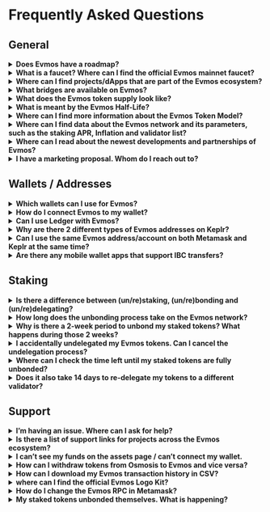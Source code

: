 
# Frequently Asked Questions


## General

<details>

<summary><b>Does Evmos have a roadmap?</b></summary>

Yes. You can find out about Evmos’ roadmap by reading the [Evmos Manifesto](https://medium.com/evmos/the-evmos-manifesto-7fe5d1ab0d67).

</details>

<details>

<summary><b>What is a faucet? Where can I find the official Evmos mainnet faucet?</b></summary>

A faucet is an application that dispenses small amounts of cryptocurrencies to users for free. The purpose of a faucet is to introduce new users to a cryptocurrency by giving them a small amount of tokens to play with, and to encourage them to explore the network’s features and potential use cases.

You can claim from the official Evmos faucet in the [faucet channel](https://discord.com/channels/809048090249134080/1030344710205747271) found in our Discord server.

</details>

<details>

<summary><b>Where can I find projects/dApps that are part of the Evmos ecosystem?</b></summary>

You can discover all the Web3 apps and projects built in the Evmos ecosystem, such as wallets, bridges and decentralized exchanges on our official [ecosystem page](https://evmos.org/ecosystem).

</details>

<details>

<summary><b>What bridges are available on Evmos?</b></summary>

Some examples are:

- [Satellite](https://satellite.money/) Bridge
- [Gravity](https://bridge.blockscape.network/) Bridge

</details>

<details>

<summary><b>What does the Evmos token supply look like?</b></summary>

Evmos started with an initial supply of 200 million tokens at genesis and is scheduled to issue 1 billion Evmos tokens in total under an exponential decay schedule in a span of 4 years starting from genesis.
More information on the Evmos Token Model can be found [here](https://medium.com/evmos/the-evmos-token-model-edc07014978b).

</details>

<details>

<summary><b>What is meant by the Evmos Half-Life?</b></summary>

The “half-life” in the Evmos token model is an exponential formula that refers to the rate at which new tokens are minted on a daily basis (per epoch).
The countdown to the Half-Life refers to the yearly reduction of the inflation rate.
A more detailed breakdown on the Half-Life/inflation can be found [here](https://docs.evmos.org/protocol/modules/inflation#exponential-inflation---the-half-life).

</details>

<details>

<summary><b>Where can I find more information about the Evmos Token Model?</b></summary>

A detailed breakdown of the Evmos token model can be found [here](https://medium.com/evmos/the-evmos-token-model-edc07014978b).

</details>

<details>

<summary><b>Where can I find data about the Evmos network and its parameters, such as the staking APR, Inflation and validator list?</b></summary>

[Mintscan](https://www.mintscan.io/evmos) is a great way to find information and data on the Evmos network (or other Cosmos chains). Another example would be [SmartStake](https://evmos.smartstake.io/). 

</details>

<details>

<summary><b>Where can I read about the newest developments and partnerships of Evmos?</b></summary>

Articles published by the Evmos team can be found on the Evmos [Medium page](https://medium.com/@Evmos).

</details>

<details>

<summary><b>I have a marketing proposal. Whom do I reach out to?</b></summary>

You may send your proposal to https://t.me/liamdig on Telegram via direct message.

</details>




## Wallets / Addresses

<details>

<summary><b>Which wallets can I use for Evmos?</b></summary>

You can find an overview of Evmos-compatible wallets [here](https://docs.evmos.org/use/wallet).

</details>

<details>

<summary><b>How do I connect Evmos to my wallet?</b></summary>

Guides on how to add the Evmos network to your wallet:

- Metamask [guide](https://docs.evmos.org/use/connect-your-wallet/metamask)
- Keplr [guide](https://www.notion.so/FAQ-6120cf83326942a498862aabab5a49c1)

</details>

<details>

<summary><b>Can I use Ledger with Evmos?</b></summary>

Yes. A guide on how to start using Ledger with Evmos can be found [here](https://docs.evmos.org/use/connect-your-wallet/ledger).

</details>

<details>

<summary><b>Why are there 2 different types of Evmos addresses on Keplr?</b></summary>

Keplr supports two different types of Evmos addresses: the EVM compatible (hex) address and the Cosmos SDK (bech32) address.

The EVM compatible address is the address format used by the Ethereum network, and it starts with "0x". This format is widely used in the Ethereum ecosystem and is recognized by many wallets and applications.

The Cosmos SDK address is the address format used by the Cosmos network, which Evmos is built on. This format starts with "evmos1". This format is specific to the Cosmos ecosystem and is not widely recognized by wallets and applications outside of it. However, it is used by Evmos to interact with the Cosmos ecosystem, including staking, governance, and other features.

Keplr supports both address formats to provide users with a more seamless experience when using Evmos. Users can easily switch between the two formats when interacting with different types of applications on the Evmos network.

Both formats represent the same address/account.

</details>

<details>

<summary><b>Can I use the same Evmos address/account on both Metamask and Keplr at the same time?</b></summary>

Yes, you can use the same Evmos address on both Metamask and Keplr at the same time. This is because Evmos is a blockchain network that supports both EVM and Cosmos networks.

Both Metamask and Keplr allow you to import your Evmos address by using your private key or seed phrase, which means that you can access your account on either wallet.

However, keep in mind that you should always keep your private key or seed phrase secure and not share it with anyone. Additionally, it's always a good idea to have a backup of your private key or seed phrase in case you lose access to one of your wallets.

</details>

<details>

<summary><b>Are there any mobile wallet apps that support IBC transfers?</b></summary>

Yes, Cypher wallet and Cosmostation wallet both support IBC transfers.

</details>

## Staking

<details>

<summary><b>Is there a difference between (un/re)staking, (un/re)bonding  and (un/re)delegating?</b></summary>

No. Staking, bonding and delegating all refer to the process of locking tokens to participate in a proof-of-stake (PoS) blockchain network and earn token rewards for supporting the network.

</details>

<details>

<summary><b>How long does the unbonding process take on the Evmos network?</b></summary>

The time it takes to unstake tokens on the Evmos network is set to 14 days, during which no staking rewards are earned.

</details>

<details>

<summary><b>Why is there a 2-week period to unbond my staked tokens? What happens during those 2 weeks?</b></summary>

The reasoning behind having an unbonding period is the following:

1. To enforce the solution to the nothing-at-stake problem
2. To protect against long-range attacks

The unbonding period of 2 weeks is artificial and is set by governance.

</details>

<details>

<summary><b>I accidentally undelegated my Evmos tokens. Can I cancel the undelegation process?</b></summary>

Yes, you can do so via [Disperze](https://evmos.disperze.network/welcome), which is a third-party dashboard for the Evmos network.

</details>

<details>

<summary><b>Where can I check the time left until my staked tokens are fully unbonded?</b></summary>

1. Navigate to [https://www.mintscan.io/evmos](https://www.mintscan.io/evmos) 
2. Search for your Evmos address using the search bar
3. Click on the “Unbondings” tab

</details>

<details>

<summary><b>Does it also take 14 days to re-delegate my tokens to a different validator?</b></summary>

This depends. If it is your first time re-delegating your tokens, the redelegation process is instant. However, if you have redelegated Evmos tokens before, the process will take 14-days (during which no tokens will be earned).

</details>

## Support

<details>

<summary><b>I’m having an issue. Where can I ask for help?</b></summary>

The easiest and fastest way to get support is by opening a [support-ticket](https://discord.com/channels/809048090249134080/976564857048559636)
 on our official [Discord](https://discord.com/invite/evmos) server. 

</details>

<details>

<summary><b>Is there a list of support links for projects across the Evmos ecosystem?</b></summary>

A spreadsheet containing support links for various projects built on Evmos can be found [here](https://docs.google.com/spreadsheets/u/1/d/e/2PACX-1vTorkGD3Wmp5QxbIwzYcgemyxFNIdmuBr2D8T_9WEKkjsUvKCvavuZgmLor8RtpmVMA9BvzAuWmruKf/pubhtml). This page is maintained by our moderators.

</details>

<details>

<summary><b>I can’t see my funds on the assets page / can’t connect my wallet.</b></summary>

Clearing browser cache or a hard refresh should help solve this problem. If not, reach out to the Evmos support team on Discord.

</details>

<details>

<summary><b>How can I withdraw tokens from Osmosis to Evmos and vice versa?</b></summary>

To withdraw or deposit (IBC transfer) any assets to and from Evmos you can use the official [asset](https://app.evmos.org/assets) page found on the Evmos website.

</details>

<details>

<summary><b>How can I download my Evmos transaction history in CSV?</b></summary>

[StakeTax](https://stake.tax/) supports Evmos and other chains in Cosmos.

</details>

<details>

<summary><b>where can I find the official Evmos Logo Kit?</b></summary>

The Evmos Press Kit can be found [here](https://drive.google.com/drive/folders/1fw9a8DgLJ0X-LuI4hHG36JkMC9eFGJL6). Make sure to follow the guidelines mentioned in the PDF file when making use of the kit.

</details>

<details>

<summary><b>How do I change the Evmos RPC in Metamask?</b></summary>

To change your RPC follow this [guide](https://www.reddit.com/r/EVMOS/comments/x5y7j4/how_to_change_your_rpc/).

</details>

<details>

<summary><b>My staked tokens unbonded themselves. What is happening?</b></summary>

This most likely means that your private key has been compromised. If you are a victim of theft and have staked tokens, act quickly! The staked assets may still be recoverable. Contact either [Cosmoshield](https://cosmoshield.org/) or [Cosmos Rescue](https://cosmosrescue.com/) as soon as you become aware of the theft attempt.

Alternatively, you can contact our moderators in the [Discord](https://discord.gg/evmos) server and ask for assistance.

</details>